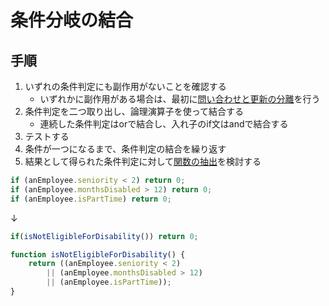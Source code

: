 # 条件分岐の結合

## 手順
1. いずれの条件判定にも副作用がないことを確認する
   - いずれかに副作用がある場合は、最初に[問い合わせと更新の分離](問い合わせと更新の分離.md)を行う
2. 条件判定を二つ取り出し、論理演算子を使って結合する
   - 連続した条件判定はorで結合し、入れ子のif文はandで結合する
3. テストする
4. 条件が一つになるまで、条件判定の結合を繰り返す
5. 結果として得られた条件判定に対して[関数の抽出](関数の抽出.md)を検討する

```js
if (anEmployee.seniority < 2) return 0;
if (anEmployee.monthsDisabled > 12) return 0;
if (anEmployee.isPartTime) return 0;
```
↓
```js
if(isNotEligibleForDisability()) return 0;

function isNotEligibleForDisability() {
	return ((anEmployee.seniority < 2)
		|| (anEmployee.monthsDisabled > 12)
		|| (anEmployee.isPartTime));
}
```